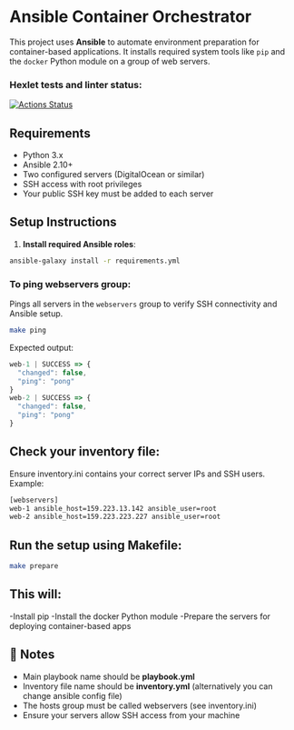 # Ansible Container Orchestrator

This project uses **Ansible** to automate environment preparation for container-based applications. It installs required system tools like `pip` and the `docker` Python module on a group of web servers.

### Hexlet tests and linter status:
[![Actions Status](https://github.com/Zyabridos/devops-for-programmers-project-76/actions/workflows/hexlet-check.yml/badge.svg)](https://github.com/Zyabridos/devops-for-programmers-project-76/actions)

## Requirements

- Python 3.x
- Ansible 2.10+
- Two configured servers (DigitalOcean or similar)
- SSH access with root privileges
- Your public SSH key must be added to each server

## Setup Instructions

1. **Install required Ansible roles**:

```bash
ansible-galaxy install -r requirements.yml
```

### To ping webservers group:

Pings all servers in the `webservers` group to verify SSH connectivity and Ansible setup.

```bash
make ping
```

Expected output:

```js
web-1 | SUCCESS => {
  "changed": false,
  "ping": "pong"
}
web-2 | SUCCESS => {
  "changed": false,
  "ping": "pong"
}
```

## Check your inventory file:
Ensure inventory.ini contains your correct server IPs and SSH users.
Example:
```bash
[webservers]
web-1 ansible_host=159.223.13.142 ansible_user=root
web-2 ansible_host=159.223.223.227 ansible_user=root
```

## Run the setup using Makefile:
```bash
make prepare
```

## This will:

-Install pip
-Install the docker Python module
-Prepare the servers for deploying container-based apps

## 📌 Notes
- Main playbook name should be **playbook.yml**
- Inventory file name should be **inventory.yml** (alternatively you can change ansible config file)
- The hosts group must be called webservers (see inventory.ini)
- Ensure your servers allow SSH access from your machine
